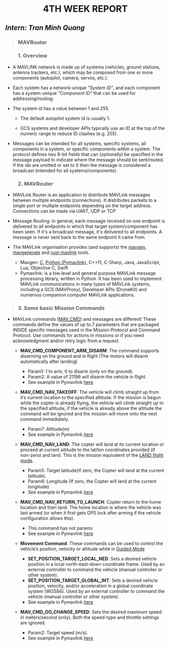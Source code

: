 <h1 align="center"> 4TH WEEK REPORT </h1> 

## ***Intern: Tran Minh Quang***

> ### **MAVRouter**

> ### **1. Overview**

- A MAVLINK network is made up of systems (vehicles, ground stations, antenna trackers, etc.), which may be composed from one or more components (autopilot, camera, servos, etc.).

- Each system has a network-unique *"System ID"*, and each component has a system-unique *"Component ID"* that can be used for addressing/routing:

- The system id has a value between 1 and 255.

  - The default autopilot system id is usually 1. 

  - GCS systems and developer APIs typically use an ID at the top of the numeric range to reduce ID clashes (e.g. 255). 

- Messages can be intended for all systems, specific systems, all components in a system, or specific components within a system. The protocol defines two 8-bit fields that can (optionally) be specified in the message payload to indicate where the message should be sent/routed. If the ids are omitted or set to 0 then the message is considered a broadcast (intended for all systems/components).
  
> ### **2. MAVRouter**

- MAVLink Router is an application to distribute MAVLink messages between multiple endpoints (connections). It distributes packets to a single port or multiple endpoints depending on the target address. Connections can be made via UART, UDP or TCP

- Message Routing: In general, each message received on one endpoint is delivered to all endpoints in which that target system/component has been seen. If it's a broadcast message, it's delivered to all endpoints. A message is never sent back to the same endpoint it came from.

- The MAVLink organisation provides (and supports) the [mavgen](http://mavlink.io/en/getting_started/generate_libraries.html#mavgen), [mavgenerate](http://mavlink.io/en/getting_started/generate_libraries.html#mavgenerate) and [rust-mavlink](https://github.com/mavlink/rust-mavlink) tools.

  - Mavgen: [C](http://mavlink.io/en/mavgen_c/), [Python (Pymavlink)](http://mavlink.io/en/mavgen_python/), C++11, C-Sharp, Java, JavaScript, Lua, Objective C, Swift
  - Pymavlink: is a low level and general purpose MAVLink message processing library, written in Python. It has been used to implement MAVLink communications in many types of MAVLink systems, including a GCS (MAVProxy), Developer APIs (DroneKit) and numerous companion computer MAVLink applications.

> ### **3. Some basic Mission Commands**

- MAVLink commands ([MAV_CMD](https://mavlink.io/en/messages/common.html#MAV_CMD)) and messages are different! These commands define the values of up to 7 parameters that are packaged INSIDE specific messages used in the Mission Protocol and Command Protocol. Use commands for actions in missions or if you need acknowledgment and/or retry logic from a request. 

  - **MAV_CMD_COMPONENT_ARM_DISARM**: The command supports disarming on the ground and in flight (The motors will disarm automatically after landing) 
    - Param1: 1 to arm, 0 to disarm (only on the ground).
    - Param2: A value of 21196 will disarm the vehicle in flight.
    - See example in Pymavlink  [here](https://github.com/TraanQuang1509/RTR/blob/main/Report/Mavlink%20example/arm.py)

  - **MAV_CMD_NAV_TAKEOFF**: The vehicle will climb straight up from it’s current location to the specified altitude. If the mission is begun while the copter is already flying, the vehicle will climb straight up to the specified altitude, if the vehicle is already above the altitude the command will be ignored and the mission will move onto the next command immediately.
    - Param7: Altitude(m)
    - See example in Pymavlink [here](https://github.com/TraanQuang1509/RTR/blob/main/Report/Mavlink%20example/takeoff.py)

  - **MAV_CMD_NAV_LAND**: The copter will land at its current location or proceed at current altitude to the lat/lon coordinates provided (if non-zero) and land. This is the mission equivalent of the [LAND flight mode](https://ardupilot.org/copter/docs/land-mode.html#land-mode).
    - Param5: Target latitude(If zero, the Copter will land at the current latitude).
    - Param6: Longitude (If zero, the Copter will land at the current longitude).
    - See example in Pymavlink [here](https://github.com/TraanQuang1509/RTR/blob/main/Report/Mavlink%20example/land.py)

  - **MAV_CMD_NAV_RETURN_TO_LAUNCH**: Copter return to the home location and then land. The home location is where the vehicle was last armed (or when it first gets GPS lock after arming if the vehicle configuration allows this).
    - This command has not params
    - See example in Pymavlink [here](https://github.com/TraanQuang1509/RTR/blob/main/Report/Mavlink%20example/home.py)

  - **Movement Command**: These commands can be used to control the vehicle’s position, velocity or attitude while in [Guided Mode](https://ardupilot.org/copter/docs/ac2_guidedmode.html#ac2-guidedmode)
    - **SET_POSITION_TARGET_LOCAL_NED**: Sets a desired vehicle position in a local north-east-down coordinate frame. Used by an external controller to command the vehicle (manual controller or other system).
    - **SET_POSITION_TARGET_GLOBAL_INT**: Sets a desired vehicle position, velocity, and/or acceleration in a global coordinate system (WGS84). Used by an external controller to command the vehicle (manual controller or other system).
    - See example in Pymavlink [here](https://github.com/TraanQuang1509/RTR/blob/main/Report/Mavlink%20example/move.py)

  - **MAV_CMD_DO_CHANGE_SPEED**: Sets the desired maximum speed in meters/second (only). Both the speed-type and throttle settings are ignored.
    - Param2: Target speed (m/s).
    - See example in Pymavlink [here](https://github.com/TraanQuang1509/RTR/blob/main/Report/Mavlink%20example/speed.py)